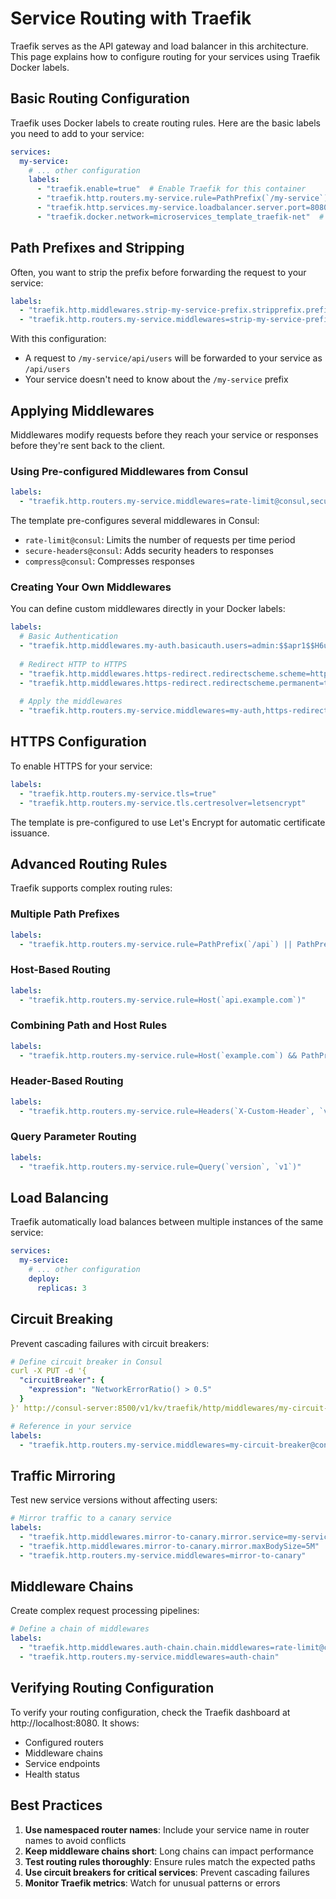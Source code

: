 # Service Routing with Traefik

Traefik serves as the API gateway and load balancer in this architecture. This page explains how to configure routing for your services using Traefik Docker labels.

## Basic Routing Configuration

Traefik uses Docker labels to create routing rules. Here are the basic labels you need to add to your service:

```yaml
services:
  my-service:
    # ... other configuration
    labels:
      - "traefik.enable=true"  # Enable Traefik for this container
      - "traefik.http.routers.my-service.rule=PathPrefix(`/my-service`)"  # Route based on path
      - "traefik.http.services.my-service.loadbalancer.server.port=8080"  # Container port
      - "traefik.docker.network=microservices_template_traefik-net"  # Docker network
```

## Path Prefixes and Stripping

Often, you want to strip the prefix before forwarding the request to your service:

```yaml
labels:
  - "traefik.http.middlewares.strip-my-service-prefix.stripprefix.prefixes=/my-service"
  - "traefik.http.routers.my-service.middlewares=strip-my-service-prefix"
```

With this configuration:
- A request to `/my-service/api/users` will be forwarded to your service as `/api/users`
- Your service doesn't need to know about the `/my-service` prefix

## Applying Middlewares

Middlewares modify requests before they reach your service or responses before they're sent back to the client.

### Using Pre-configured Middlewares from Consul

```yaml
labels:
  - "traefik.http.routers.my-service.middlewares=rate-limit@consul,secure-headers@consul"
```

The template pre-configures several middlewares in Consul:

- `rate-limit@consul`: Limits the number of requests per time period
- `secure-headers@consul`: Adds security headers to responses
- `compress@consul`: Compresses responses

### Creating Your Own Middlewares

You can define custom middlewares directly in your Docker labels:

```yaml
labels:
  # Basic Authentication
  - "traefik.http.middlewares.my-auth.basicauth.users=admin:$$apr1$$H6uskkkW$$IgXLP6ewTrSuBkTrqE8wj/"
  
  # Redirect HTTP to HTTPS
  - "traefik.http.middlewares.https-redirect.redirectscheme.scheme=https"
  - "traefik.http.middlewares.https-redirect.redirectscheme.permanent=true"
  
  # Apply the middlewares
  - "traefik.http.routers.my-service.middlewares=my-auth,https-redirect"
```

## HTTPS Configuration

To enable HTTPS for your service:

```yaml
labels:
  - "traefik.http.routers.my-service.tls=true"
  - "traefik.http.routers.my-service.tls.certresolver=letsencrypt"
```

The template is pre-configured to use Let's Encrypt for automatic certificate issuance.

## Advanced Routing Rules

Traefik supports complex routing rules:

### Multiple Path Prefixes

```yaml
labels:
  - "traefik.http.routers.my-service.rule=PathPrefix(`/api`) || PathPrefix(`/docs`)"
```

### Host-Based Routing

```yaml
labels:
  - "traefik.http.routers.my-service.rule=Host(`api.example.com`)"
```

### Combining Path and Host Rules

```yaml
labels:
  - "traefik.http.routers.my-service.rule=Host(`example.com`) && PathPrefix(`/api`)"
```

### Header-Based Routing

```yaml
labels:
  - "traefik.http.routers.my-service.rule=Headers(`X-Custom-Header`, `value`)"
```

### Query Parameter Routing

```yaml
labels:
  - "traefik.http.routers.my-service.rule=Query(`version`, `v1`)"
```

## Load Balancing

Traefik automatically load balances between multiple instances of the same service:

```yaml
services:
  my-service:
    # ... other configuration
    deploy:
      replicas: 3
```

## Circuit Breaking

Prevent cascading failures with circuit breakers:

```yaml
# Define circuit breaker in Consul
curl -X PUT -d '{
  "circuitBreaker": {
    "expression": "NetworkErrorRatio() > 0.5"
  }
}' http://consul-server:8500/v1/kv/traefik/http/middlewares/my-circuit-breaker/

# Reference in your service
labels:
  - "traefik.http.routers.my-service.middlewares=my-circuit-breaker@consul"
```

## Traffic Mirroring

Test new service versions without affecting users:

```yaml
# Mirror traffic to a canary service
labels:
  - "traefik.http.middlewares.mirror-to-canary.mirror.service=my-service-canary"
  - "traefik.http.middlewares.mirror-to-canary.mirror.maxBodySize=5M"
  - "traefik.http.routers.my-service.middlewares=mirror-to-canary"
```

## Middleware Chains

Create complex request processing pipelines:

```yaml
# Define a chain of middlewares
labels:
  - "traefik.http.middlewares.auth-chain.chain.middlewares=rate-limit@consul,secure-headers@consul,my-auth"
  - "traefik.http.routers.my-service.middlewares=auth-chain"
```

## Verifying Routing Configuration

To verify your routing configuration, check the Traefik dashboard at http://localhost:8080. It shows:

- Configured routers
- Middleware chains
- Service endpoints
- Health status

## Best Practices

1. **Use namespaced router names**: Include your service name in router names to avoid conflicts
2. **Keep middleware chains short**: Long chains can impact performance
3. **Test routing rules thoroughly**: Ensure rules match the expected paths
4. **Use circuit breakers for critical services**: Prevent cascading failures
5. **Monitor Traefik metrics**: Watch for unusual patterns or errors